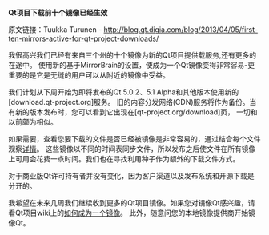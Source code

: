 **Qt项目下载前十个镜像已经生效**

原文链接：Tuukka Turunen - http://blog.qt.digia.com/blog/2013/04/05/first-ten-mirrors-active-for-qt-project-downloads/

我很高兴我们已经有来自三个州的十个镜像为新的Qt项目提供载服务,还有更多的在途中。
使用新的基于MirrorBrain的设置，使成为一个Qt镜像变得非常容易-更重要的是它是无缝的用户可以从附近的镜像中受益。

我们计划从下周开始为即将发布的Qt 5.0.2、5.1 Alpha和其他版本使用新的[download.qt-project.org]服务。
旧的内容分发网络(CDN)服务将作为备份。当有新的版本发布时，您可以看到它出现在[qt-project.org/download]页，
一切和以前颇为相似。

如果需要，查看您要下载的文件是否已经被镜像是非常容易的，通过结合每个文件观察[详情](http://download.qt-project.org/official_releases/qtcreator/2.7/2.7.0/qt-creator-2.7.0-src.zip.mirrorlist)。
这些镜像以不同的时间表同步文件，所以发布之后使文件在所有镜像上可用会花费一点时间。我们也在寻找利用种子作为额外的下载文件方式。

对于商业版Qt许可持有者并没有变化，因为客户渠道以及发布系统和开源下载是分开的。

我希望在未来几周我们继续收到更多的Qt项目镜像。如果您对镜像Qt感兴趣，请看Qt项目wiki上的[如何成为一个镜像](http://qt-project.org/wiki/mirror_howto)。
此外，随意问您的本地镜像提供商开始镜像Qt。
